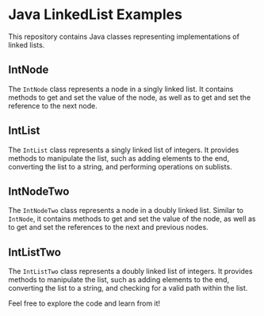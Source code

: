 # Java LinkedList Examples

This repository contains Java classes representing implementations of linked lists.

## IntNode

The `IntNode` class represents a node in a singly linked list. It contains methods to get and set the value of the node, as well as to get and set the reference to the next node.

## IntList

The `IntList` class represents a singly linked list of integers. It provides methods to manipulate the list, such as adding elements to the end, converting the list to a string, and performing operations on sublists.

## IntNodeTwo

The `IntNodeTwo` class represents a node in a doubly linked list. Similar to `IntNode`, it contains methods to get and set the value of the node, as well as to get and set the references to the next and previous nodes.

## IntListTwo

The `IntListTwo` class represents a doubly linked list of integers. It provides methods to manipulate the list, such as adding elements to the end, converting the list to a string, and checking for a valid path within the list.

Feel free to explore the code and learn from it!

